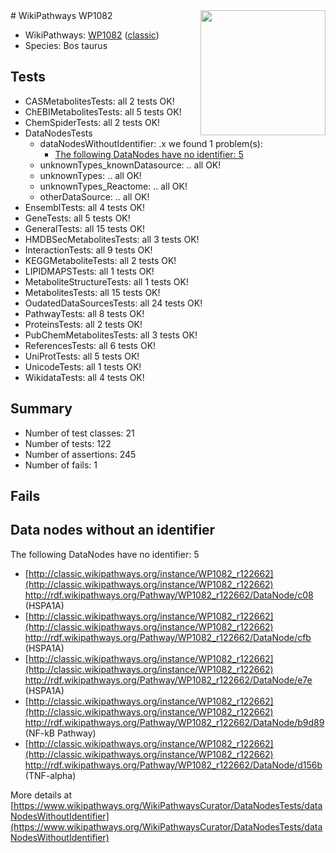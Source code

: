 <img style="float: right; width: 200px" src="https://upload.wikimedia.org/wikipedia/commons/thumb/8/83/Wplogo_with_text_500.png/640px-Wplogo_with_text_500.png" />
# WikiPathways WP1082

* WikiPathways: [WP1082](https://wikipathways.org/pathways/WP1082) ([classic](https://classic.wikipathways.org/instance/WP1082))
* Species: Bos taurus
## Tests
* CASMetabolitesTests: all 2 tests OK!
* ChEBIMetabolitesTests: all 5 tests OK!
* ChemSpiderTests: all 2 tests OK!
* DataNodesTests
    * dataNodesWithoutIdentifier: .x we found 1 problem(s):
        * [The following DataNodes have no identifier: 5](#d2d32fa4)
    * unknownTypes_knownDatasource: .. all OK!
    * unknownTypes: .. all OK!
    * unknownTypes_Reactome: .. all OK!
    * otherDataSource: .. all OK!
* EnsemblTests: all 4 tests OK!
* GeneTests: all 5 tests OK!
* GeneralTests: all 15 tests OK!
* HMDBSecMetabolitesTests: all 3 tests OK!
* InteractionTests: all 9 tests OK!
* KEGGMetaboliteTests: all 2 tests OK!
* LIPIDMAPSTests: all 1 tests OK!
* MetaboliteStructureTests: all 1 tests OK!
* MetabolitesTests: all 15 tests OK!
* OudatedDataSourcesTests: all 24 tests OK!
* PathwayTests: all 8 tests OK!
* ProteinsTests: all 2 tests OK!
* PubChemMetabolitesTests: all 3 tests OK!
* ReferencesTests: all 6 tests OK!
* UniProtTests: all 5 tests OK!
* UnicodeTests: all 1 tests OK!
* WikidataTests: all 4 tests OK!


## Summary

* Number of test classes: 21
* Number of tests: 122
* Number of assertions: 245
* Number of fails: 1

## Fails

<a name="d2d32fa4" />

## Data nodes without an identifier

The following DataNodes have no identifier: 5

* [http://classic.wikipathways.org/instance/WP1082_r122662](http://classic.wikipathways.org/instance/WP1082_r122662) http://rdf.wikipathways.org/Pathway/WP1082_r122662/DataNode/c08 (HSPA1A)
* [http://classic.wikipathways.org/instance/WP1082_r122662](http://classic.wikipathways.org/instance/WP1082_r122662) http://rdf.wikipathways.org/Pathway/WP1082_r122662/DataNode/cfb (HSPA1A)
* [http://classic.wikipathways.org/instance/WP1082_r122662](http://classic.wikipathways.org/instance/WP1082_r122662) http://rdf.wikipathways.org/Pathway/WP1082_r122662/DataNode/e7e (HSPA1A)
* [http://classic.wikipathways.org/instance/WP1082_r122662](http://classic.wikipathways.org/instance/WP1082_r122662) http://rdf.wikipathways.org/Pathway/WP1082_r122662/DataNode/b9d89 (NF-kB Pathway)
* [http://classic.wikipathways.org/instance/WP1082_r122662](http://classic.wikipathways.org/instance/WP1082_r122662) http://rdf.wikipathways.org/Pathway/WP1082_r122662/DataNode/d156b (TNF-alpha)


More details at [https://www.wikipathways.org/WikiPathwaysCurator/DataNodesTests/dataNodesWithoutIdentifier](https://www.wikipathways.org/WikiPathwaysCurator/DataNodesTests/dataNodesWithoutIdentifier)

